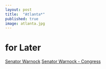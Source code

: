 ```yaml
---
layout: post
title:  "Atlanta*"
published: true
image: atlanta.jpg
---
```



# for Later 
[Senator Warnock](https://www.warnock.senate.gov/)
[Senator Warnock - Congress](https://www.congress.gov/member/raphael-warnock/W000790)